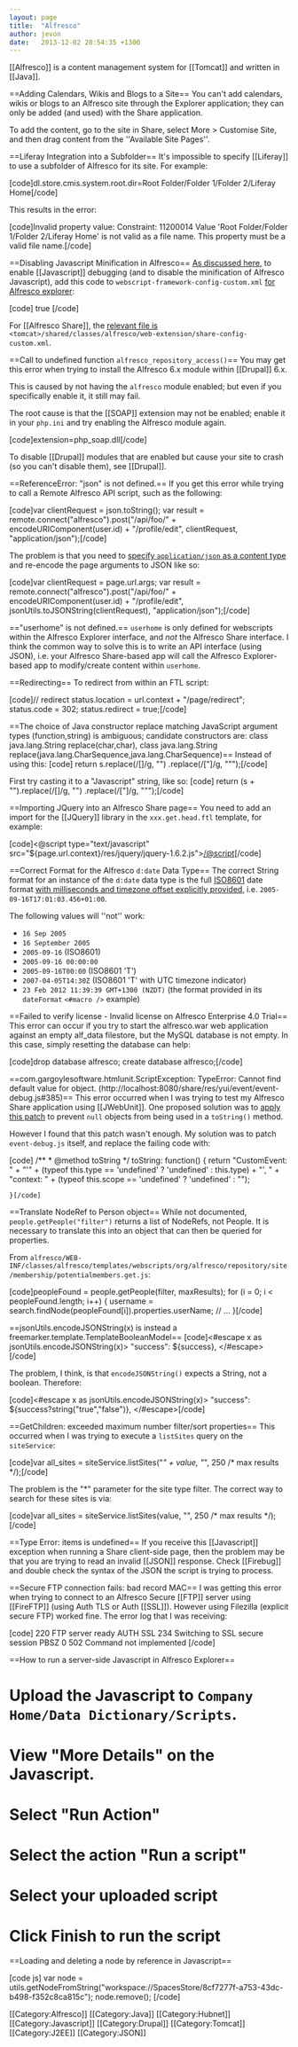 ```yaml
---
layout: page
title:  "Alfresco"
author: jevon
date:   2013-12-02 20:54:35 +1300
---
```


[[Alfresco]] is a content management system for [[Tomcat]] and written in [[Java]].

==Adding Calendars, Wikis and Blogs to a Site==
You can't add calendars, wikis or blogs to an Alfresco site through the Explorer application; they can only be added (and used) with the Share application.

To add the content, go to the site in Share, select More > Customise Site, and then drag content from the ''Available Site Pages''.

==Liferay Integration into a Subfolder==
It's impossible to specify [[Liferay]] to use a subfolder of Alfresco for its site. For example:

[code]dl.store.cmis.system.root.dir=Root Folder/Folder 1/Folder 2/Liferay Home[/code]

This results in the error:

[code]Invalid property value:
   Constraint: 11200014 Value 'Root Folder/Folder 1/Folder 2/Liferay Home' is not valid as a file name. This property must be a valid file name.[/code]

==Disabling Javascript Minification in Alfresco==
<a href="https://forums.alfresco.com/en/viewtopic.php?f=48&t=23323">As discussed here</a>, to enable [[Javascript]] debugging (and to disable the minification of Alfresco Javascript), add this code to `webscript-framework-config-custom.xml` <a href="http://wiki.alfresco.com/wiki/Web_Scripts#Global_and_Scoped_Config">for Alfresco explorer</a>:

[code]<config>
  <flags>
    <client-debug>true</client-debug>
  </flags>
</config>[/code]

For [[Alfresco Share]], the <a href="https://forums.alfresco.com/en/viewtopic.php?f=48&t=23323&p=124149#p124149">relevant file is</a> `<tomcat>/shared/classes/alfresco/web-extension/share-config-custom.xml`.

==Call to undefined function `alfresco_repository_access()`==
You may get this error when trying to install the Alfresco 6.x module within [[Drupal]] 6.x.

This is caused by not having the `alfresco` module enabled; but even if you specifically enable it, it still may fail.

The root cause is that the [[SOAP]] extension may not be enabled; enable it in your `php.ini` and try enabling the Alfresco module again.

[code]extension=php_soap.dll[/code]

To disable [[Drupal]] modules that are enabled but cause your site to crash (so you can't disable them), see [[Drupal]].

==ReferenceError: "json" is not defined.==
If you get this error while trying to call a Remote Alfresco API script, such as the following:

[code]var clientRequest = json.toString();
var result = remote.connect("alfresco").post("/api/foo/" + encodeURIComponent(user.id) + "/profile/edit",
  clientRequest, "application/json");[/code]

The problem is that you need to <a href="http://forums.alfresco.com/en/viewtopic.php?t=15238#p50188">specify `application/json` as a content type</a> and re-encode the page arguments to JSON like so:

[code]var clientRequest = page.url.args;
var result = remote.connect("alfresco").post("/api/foo/" + encodeURIComponent(user.id) + "/profile/edit",
  jsonUtils.toJSONString(clientRequest), "application/json");[/code]

=="userhome" is not defined.==
`userhome` is only defined for webscripts within the Alfresco Explorer interface, and _not_ the Alfresco Share interface. I think the common way to solve this is to write an API interface (using JSON), i.e. your Alfresco Share-based app will call the Alfresco Explorer-based app to modify/create content within `userhome`.

==Redirecting==
To redirect from within an FTL script:

[code]// redirect
status.location = url.context + "/page/redirect";
status.code = 302;
status.redirect = true;[/code]

==The choice of Java constructor replace matching JavaScript argument types (function,string) is ambiguous; candidate constructors are: class java.lang.String replace(char,char), class java.lang.String replace(java.lang.CharSequence,java.lang.CharSequence)==
Instead of using this:
[code]	return s.replace(/[]/g, "")
		.replace(/["]/g, """);[/code]

First try casting it to a "Javascript" string, like so:
[code]	return (s + "").replace(/[]/g, "")
		.replace(/["]/g, """);[/code]

==Importing JQuery into an Alfresco Share page==
You need to add an import for the [[JQuery]] library in the `xxx.get.head.ftl` template, for example:

[code]<@script type="text/javascript" src="${page.url.context}/res/jquery/jquery-1.6.2.js"></@script>[/code]

==Correct Format for the Alfresco `d:date` Data Type==
The correct String format for an instance of the `d:date` data type is the full <a href="http://en.wikipedia.org/wiki/ISO_8601">ISO8601</a> date format <a href="https://forums.alfresco.com/en/viewtopic.php?p=5210#p5210">with milliseconds and timezone offset explicitly provided</a>, i.e. `2005-09-16T17:01:03.456+01:00`.

The following values will ''not'' work:

* `16 Sep 2005`
* `16 September 2005`
* `2005-09-16` (ISO8601)
* `2005-09-16 00:00:00`
* `2005-09-16T00:00` (ISO8601 'T')
* `2007-04-05T14:30Z` (ISO8601 'T' with UTC timezone indicator)
* `23 Feb 2012 11:39:39 GMT+1300 (NZDT)` (the format provided in its `dateFormat` `<#macro />` example)

==Failed to verify license - Invalid license on Alfresco Enterprise 4.0 Trial==
This error can occur if you try to start the alfresco.war web application against an empty alf_data filestore, but the MySQL database is not empty. In this case, simply resetting the database can help:

[code]drop database alfresco; create database alfresco;[/code]

==com.gargoylesoftware.htmlunit.ScriptException: TypeError: Cannot find default value for object. (http://localhost:8080/share/res/yui/event/event-debug.js#385)==
This error occurred when I was trying to test my Alfresco Share application using [[JWebUnit]]. One proposed solution was to <a href="https://github.com/jenkinsci/jenkins/commit/01c64271a104ae1cace42ca3b59ad6dd957be2c1">apply this patch</a> to prevent `null` objects from being used in a `toString()` method.

However I found that this patch wasn't enough. My solution was to patch `event-debug.js` itself, and replace the failing code with:

[code]    /**
     * @method toString
     */
    toString: function() {
         return "CustomEvent: " + "'" + (typeof this.type == 'undefined' ? 'undefined' : this.type)  + "', " +
             "context: " + (typeof this.scope == 'undefined' ? 'undefined' : "");

    }[/code]

==Translate NodeRef to Person object==
While not documented, `people.getPeople("filter")` returns a list of NodeRefs, not People. It is necessary to translate this into an object that can then be queried for properties.

From `alfresco/WEB-INF/classes/alfresco/templates/webscripts/org/alfresco/repository/site/membership/potentialmembers.get.js`:

[code]peopleFound = people.getPeople(filter, maxResults);
for (i = 0; i < peopleFound.length; i++) {
  username = search.findNode(peopleFound[i]).properties.userName;
  // ...
}[/code]

==jsonUtils.encodeJSONString(x) is instead a freemarker.template.TemplateBooleanModel==
[code]<#escape x as jsonUtils.encodeJSONString(x)>
   "success": ${success},
</#escape>[/code]

The problem, I think, is that `encodeJSONString()` expects a String, not a boolean. Therefore:

[code]<#escape x as jsonUtils.encodeJSONString(x)>
   "success": ${success?string("true","false")},
</#escape>[/code]

==GetChildren: exceeded maximum number filter/sort properties==
This occurred when I was trying to execute a `listSites` query on the `siteService`:

[code]var all_sites = siteService.listSites("*" + value, "*", 250 /* max results */);[/code]

The problem is the "*" parameter for the site type filter. The correct way to search for these sites is via:

[code]var all_sites = siteService.listSites(value, "", 250 /* max results */);[/code]

==Type Error: items is undefined==
If you receive this [[Javascript]] exception when running a Share client-side page, then the problem may be that you are trying to read an invalid [[JSON]] response. Check [[Firebug]] and  double check the syntax of the JSON the script is trying to process.

==Secure FTP connection fails: bad record MAC==
I was getting this error when trying to connect to an Alfresco Secure [[FTP]] server using [[FireFTP]] (using Auth TLS or Auth [[SSL]]). However using Filezilla (explicit secure FTP) worked fine. The error log that I was receiving:

[code]
220 FTP server ready
       AUTH SSL
234 Switching to SSL secure session
       PBSZ 0
502 Command not implemented
[/code]

==How to run a server-side Javascript in Alfresco Explorer==

# Upload the Javascript to `Company Home/Data Dictionary/Scripts`.
# View "More Details" on the Javascript.
# Select "Run Action"
# Select the action "Run a script"
# Select your uploaded script
# Click Finish to run the script

==Loading and deleting a node by reference in Javascript==

[code js]
var node = utils.getNodeFromString("workspace://SpacesStore/8cf7277f-a753-43dc-b498-f352c8ca815c");
node.remove();
[/code]

[[Category:Alfresco]]
[[Category:Java]]
[[Category:Hubnet]]
[[Category:Javascript]]
[[Category:Drupal]]
[[Category:Tomcat]]
[[Category:J2EE]]
[[Category:JSON]]
